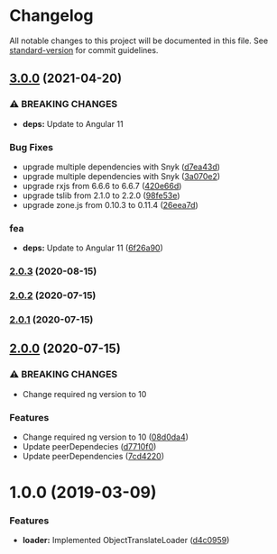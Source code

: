 # Changelog

All notable changes to this project will be documented in this file. See [standard-version](https://github.com/conventional-changelog/standard-version) for commit guidelines.

## [3.0.0](https://github.com/beyerleinf/translate-object-loader/compare/v2.0.3...v3.0.0) (2021-04-20)


### ⚠ BREAKING CHANGES

* **deps:** Update to Angular 11

### Bug Fixes

* upgrade multiple dependencies with Snyk ([d7ea43d](https://github.com/beyerleinf/translate-object-loader/commit/d7ea43d8a50fdebdd6b6962034882e0726d71630))
* upgrade multiple dependencies with Snyk ([3a070e2](https://github.com/beyerleinf/translate-object-loader/commit/3a070e23f40747509c6eb902358dca5218752bbb))
* upgrade rxjs from 6.6.6 to 6.6.7 ([420e66d](https://github.com/beyerleinf/translate-object-loader/commit/420e66dc0b054452fc9ac85dff33b770fd73f2c0))
* upgrade tslib from 2.1.0 to 2.2.0 ([98fe53e](https://github.com/beyerleinf/translate-object-loader/commit/98fe53ef5549e54d27090e089cfc9bac87eda187))
* upgrade zone.js from 0.10.3 to 0.11.4 ([26eea7d](https://github.com/beyerleinf/translate-object-loader/commit/26eea7dcefece55e669834434e7adf6c49d2f46a))


### fea

* **deps:** Update to Angular 11 ([6f26a90](https://github.com/beyerleinf/translate-object-loader/commit/6f26a9050b8e5cca5652bace0a61c8f6c1613818))

### [2.0.3](https://github.com/beyerleinf/translate-object-loader/compare/v2.0.2...v2.0.3) (2020-08-15)

### [2.0.2](https://github.com/beyerleinf/translate-object-loader/compare/v2.0.1...v2.0.2) (2020-07-15)

### [2.0.1](https://github.com/beyerleinf/translate-object-loader/compare/v2.0.0...v2.0.1) (2020-07-15)

## [2.0.0](https://github.com/beyerleinf/translate-object-loader/compare/v1.0.0...v2.0.0) (2020-07-15)


### ⚠ BREAKING CHANGES

* Change required ng version to 10

### Features

* Change required ng version to 10 ([08d0da4](https://github.com/beyerleinf/translate-object-loader/commit/08d0da4b7f0668f4e3c7f617a0b776b15522f8f1))
* Update peerDependecies ([d7710f0](https://github.com/beyerleinf/translate-object-loader/commit/d7710f008a0d81cbaf138fa71c802878f9a31710))
* Update peerDependencies ([7cd4220](https://github.com/beyerleinf/translate-object-loader/commit/7cd422013ba237363a8b448fdefb70cd38876203))

# 1.0.0 (2019-03-09)


### Features

* **loader:** Implemented ObjectTranslateLoader ([d4c0959](https://github.com/beyerleinf/translate-object-loader/commit/d4c0959))

